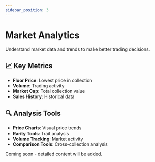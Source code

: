 ```yaml
---
sidebar_position: 3
---
```


# Market Analytics

Understand market data and trends to make better trading decisions.

## 📈 Key Metrics

- **Floor Price**: Lowest price in collection
- **Volume**: Trading activity
- **Market Cap**: Total collection value
- **Sales History**: Historical data

## 🔍 Analysis Tools

- **Price Charts**: Visual price trends
- **Rarity Tools**: Trait analysis
- **Volume Tracking**: Market activity
- **Comparison Tools**: Cross-collection analysis

Coming soon - detailed content will be added. 